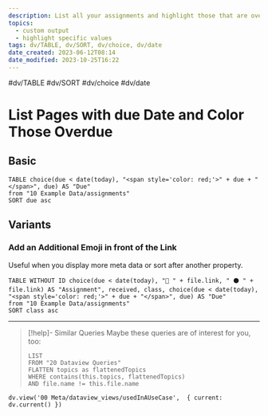 ```yaml
---
description: List all your assignments and highlight those that are overdue by coloring them in red
topics:
  - custom output
  - highlight specific values
tags: dv/TABLE, dv/SORT, dv/choice, dv/date
date_created: 2023-06-12T08:14
date_modified: 2023-10-25T16:22
---
```


 #dv/TABLE #dv/SORT #dv/choice #dv/date

# List Pages with due Date and Color Those Overdue

## Basic

```dataview
TABLE choice(due < date(today), "<span style='color: red;'>" + due + "</span>", due) AS "Due"
from "10 Example Data/assignments"
SORT due asc
```

## Variants

### Add an Additional Emoji in front of the Link

Useful when you display more meta data or sort after another property.

```dataview
TABLE WITHOUT ID choice(due < date(today), "🛑 " + file.link, " ⚫ " + file.link) AS "Assignment", received, class, choice(due < date(today), "<span style='color: red;'>" + due + "</span>", due) AS "Due"
from "10 Example Data/assignments"
SORT class asc
```

---

<!-- === end of query page ===  -->

> [!help]- Similar Queries
> Maybe these queries are of interest for you, too:
>
> ```dataview
> LIST
> FROM "20 Dataview Queries"
> FLATTEN topics as flattenedTopics
> WHERE contains(this.topics, flattenedTopics)
> AND file.name != this.file.name
> ```

```dataviewjs
dv.view('00 Meta/dataview_views/usedInAUseCase',  { current: dv.current() })
```
